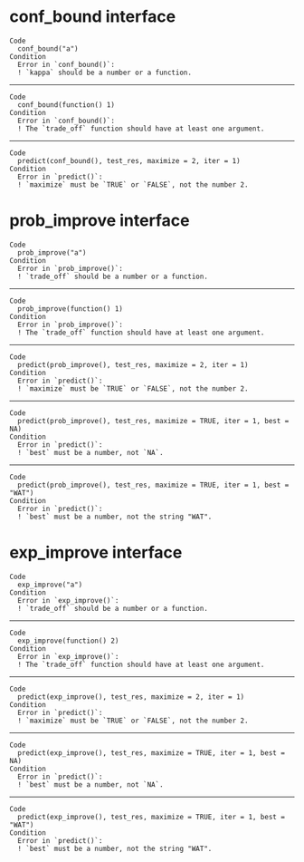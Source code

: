 # conf_bound interface

    Code
      conf_bound("a")
    Condition
      Error in `conf_bound()`:
      ! `kappa` should be a number or a function.

---

    Code
      conf_bound(function() 1)
    Condition
      Error in `conf_bound()`:
      ! The `trade_off` function should have at least one argument.

---

    Code
      predict(conf_bound(), test_res, maximize = 2, iter = 1)
    Condition
      Error in `predict()`:
      ! `maximize` must be `TRUE` or `FALSE`, not the number 2.

# prob_improve interface

    Code
      prob_improve("a")
    Condition
      Error in `prob_improve()`:
      ! `trade_off` should be a number or a function.

---

    Code
      prob_improve(function() 1)
    Condition
      Error in `prob_improve()`:
      ! The `trade_off` function should have at least one argument.

---

    Code
      predict(prob_improve(), test_res, maximize = 2, iter = 1)
    Condition
      Error in `predict()`:
      ! `maximize` must be `TRUE` or `FALSE`, not the number 2.

---

    Code
      predict(prob_improve(), test_res, maximize = TRUE, iter = 1, best = NA)
    Condition
      Error in `predict()`:
      ! `best` must be a number, not `NA`.

---

    Code
      predict(prob_improve(), test_res, maximize = TRUE, iter = 1, best = "WAT")
    Condition
      Error in `predict()`:
      ! `best` must be a number, not the string "WAT".

# exp_improve interface

    Code
      exp_improve("a")
    Condition
      Error in `exp_improve()`:
      ! `trade_off` should be a number or a function.

---

    Code
      exp_improve(function() 2)
    Condition
      Error in `exp_improve()`:
      ! The `trade_off` function should have at least one argument.

---

    Code
      predict(exp_improve(), test_res, maximize = 2, iter = 1)
    Condition
      Error in `predict()`:
      ! `maximize` must be `TRUE` or `FALSE`, not the number 2.

---

    Code
      predict(exp_improve(), test_res, maximize = TRUE, iter = 1, best = NA)
    Condition
      Error in `predict()`:
      ! `best` must be a number, not `NA`.

---

    Code
      predict(exp_improve(), test_res, maximize = TRUE, iter = 1, best = "WAT")
    Condition
      Error in `predict()`:
      ! `best` must be a number, not the string "WAT".


